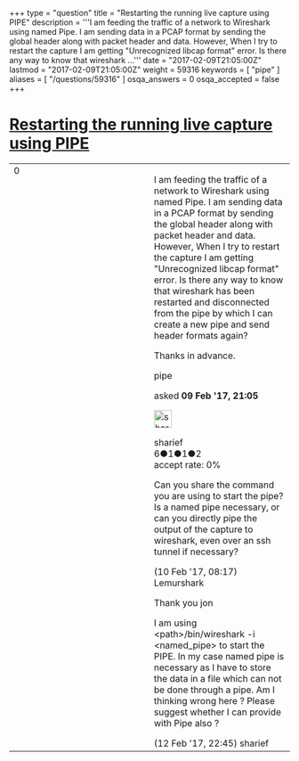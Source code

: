 +++
type = "question"
title = "Restarting the running live capture using PIPE"
description = '''I am feeding the traffic of a network to Wireshark using named Pipe. I am sending data in a PCAP format by sending the global header along with packet header and data. However, When I try to restart the capture I am getting &quot;Unrecognized libcap format&quot; error. Is there any way to know that wireshark ...'''
date = "2017-02-09T21:05:00Z"
lastmod = "2017-02-09T21:05:00Z"
weight = 59316
keywords = [ "pipe" ]
aliases = [ "/questions/59316" ]
osqa_answers = 0
osqa_accepted = false
+++

<div class="headNormal">

# [Restarting the running live capture using PIPE](/questions/59316/restarting-the-running-live-capture-using-pipe)

</div>

<div id="main-body">

<div id="askform">

<table id="question-table" style="width:100%;"><colgroup><col style="width: 50%" /><col style="width: 50%" /></colgroup><tbody><tr class="odd"><td style="width: 30px; vertical-align: top"><div class="vote-buttons"><div id="post-59316-score" class="post-score" title="current number of votes">0</div><div id="favorite-count" class="favorite-count"></div></div></td><td><div id="item-right"><div class="question-body"><p>I am feeding the traffic of a network to Wireshark using named Pipe. I am sending data in a PCAP format by sending the global header along with packet header and data. However, When I try to restart the capture I am getting "Unrecognized libcap format" error. Is there any way to know that wireshark has been restarted and disconnected from the pipe by which I can create a new pipe and send header formats again?</p><p>Thanks in advance.</p></div><div id="question-tags" class="tags-container tags">pipe</div><div id="question-controls" class="post-controls"></div><div class="post-update-info-container"><div class="post-update-info post-update-info-user"><p>asked <strong>09 Feb '17, 21:05</strong></p><img src="https://secure.gravatar.com/avatar/9cddb17b67b25733bc8b6ff94e6bc236?s=32&amp;d=identicon&amp;r=g" class="gravatar" width="32" height="32" alt="sharief&#39;s gravatar image" /><p>sharief<br />
<span class="score" title="6 reputation points">6</span><span title="1 badges"><span class="badge1">●</span><span class="badgecount">1</span></span><span title="1 badges"><span class="silver">●</span><span class="badgecount">1</span></span><span title="2 badges"><span class="bronze">●</span><span class="badgecount">2</span></span><br />
<span class="accept_rate" title="Rate of the user&#39;s accepted answers">accept rate:</span> <span title="sharief has no accepted answers">0%</span></p></div></div><div id="comments-container-59316" class="comments-container"><span id="59334"></span><div id="comment-59334" class="comment"><div id="post-59334-score" class="comment-score"></div><div class="comment-text"><p>Can you share the command you are using to start the pipe? Is a named pipe necessary, or can you directly pipe the output of the capture to wireshark, even over an ssh tunnel if necessary?</p></div><div id="comment-59334-info" class="comment-info"><span class="comment-age">(10 Feb '17, 08:17)</span> Lemurshark</div></div><span id="59359"></span><div id="comment-59359" class="comment"><div id="post-59359-score" class="comment-score"></div><div class="comment-text"><p>Thank you jon</p><p>I am using &lt;path&gt;/bin/wireshark -i &lt;named_pipe&gt; to start the PIPE. In my case named pipe is necessary as I have to store the data in a file which can not be done through a pipe. Am I thinking wrong here ? Please suggest whether I can provide with Pipe also ?</p></div><div id="comment-59359-info" class="comment-info"><span class="comment-age">(12 Feb '17, 22:45)</span> sharief</div></div></div><div id="comment-tools-59316" class="comment-tools"></div><div class="clear"></div><div id="comment-59316-form-container" class="comment-form-container"></div><div class="clear"></div></div></td></tr></tbody></table>

</div>

</div>


